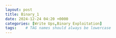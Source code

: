 ```yaml
---
layout: post
title: Binary_1
date: 2024-12-24 04:20 +0000
categories: [Write Ups,Binary Exploitation]
tags:    # TAG names should always be lowercase
---
```

